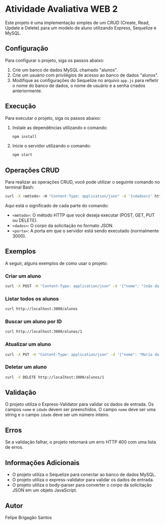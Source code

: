 # Atividade Avaliativa WEB 2

Este projeto é uma implementação simples de um CRUD (Create, Read, Update e Delete) para um modelo de aluno utilizando Express, Sequelize e MySQL.

## Configuração

Para configurar o projeto, siga os passos abaixo:

1. Crie um banco de dados MySQL chamado "alunos".
2. Crie um usuário com privilégios de acesso ao banco de dados "alunos".
3. Modifique as configurações do Sequelize no arquivo `app.js` para refletir o nome do banco de dados, o nome de usuário e a senha criados anteriormente.

## Execução

Para executar o projeto, siga os passos abaixo:

1. Instale as dependências utilizando o comando:

   ```bash
   npm install
   ```
2. Inicie o servidor utilizando o comando:

   ```bash
   npm start
   ```

## Operações CRUD

Para realizar as operações CRUD, você pode utilizar o seguinte comando no terminal Bash:

```bash
curl -X <método> -H "Content-Type: application/json" -d '{<dados>}' http://localhost:<porta>/alunos
```

Aqui está o significado de cada parte do comando:

- `<método>`: O método HTTP que você deseja executar (POST, GET, PUT ou DELETE).
- `<dados>`: O corpo da solicitação no formato JSON.
- `<porta>`: A porta em que o servidor está sendo executado (normalmente 3000).

## Exemplos

A seguir, alguns exemplos de como usar o projeto:

### Criar um aluno

```bash
curl -X POST -H "Content-Type: application/json" -d '{"nome": "João da Silva", "idade": 20}' http://localhost:3000/alunos
```

### Listar todos os alunos

```bash
curl http://localhost:3000/alunos
```

### Buscar um aluno por ID

```bash
curl http://localhost:3000/alunos/1
```

### Atualizar um aluno

```bash
curl -X PUT -H "Content-Type: application/json" -d '{"nome": "Maria da Silva", "idade": 21}' http://localhost:3000/alunos/1
```

### Deletar um aluno

```bash
curl -X DELETE http://localhost:3000/alunos/1
```

## Validação

O projeto utiliza o Express-Validator para validar os dados de entrada. Os campos `nome` e `idade` devem ser preenchidos. O campo `nome` deve ser uma string e o campo `idade` deve ser um número inteiro.

## Erros

Se a validação falhar, o projeto retornará um erro HTTP 400 com uma lista de erros.

## Informações Adicionais

- O projeto utiliza o Sequelize para conectar ao banco de dados MySQL.
- O projeto utiliza o express-validator para validar os dados de entrada.
- O projeto utiliza o body-parser para converter o corpo da solicitação JSON em um objeto JavaScript.

## Autor

Felipe Brigagão Santos
